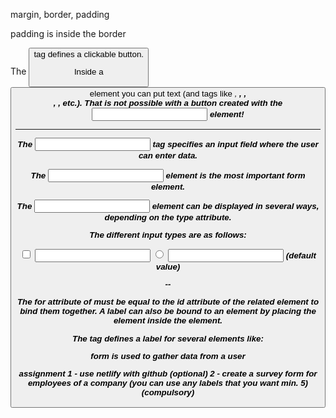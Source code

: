 margin, border, padding

padding is inside the border

The <button> tag defines a clickable button.

Inside a <button> element you can put text (and tags like <i>, <b>, <strong>, <br>, <img>, etc.). That is not possible with a button created with the <input> element!

---

The <input> tag specifies an input field where the user can enter data.

The <input> element is the most important form element.

The <input> element can be displayed in several ways, depending on the type attribute.

The different input types are as follows:

<input type="checkbox">
<input type="password">
<input type="radio">
<input type="text"> (default value)

--

The for attribute of <label> must be equal to the id attribute of the related element to bind them together. A label can also be bound to an element by placing the element inside the <label> element.

The <label> tag defines a label for several elements like:

form is used to gather data from a user

assignment
1 - use netlify with github (optional)
2 - create a survey form for employees of a company
(you can use any labels that you want min. 5) (compulsory)
